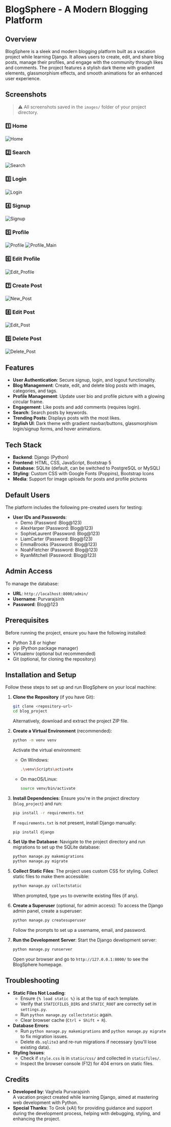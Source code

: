# BlogSphere - A Modern Blogging Platform

## Overview
BlogSphere is a sleek and modern blogging platform built as a vacation project while learning Django. It allows users to create, edit, and share blog posts, manage their profiles, and engage with the community through likes and comments. The project features a stylish dark theme with gradient elements, glassmorphism effects, and smooth animations for an enhanced user experience.

## Screenshots
> ⚠️ All screenshots saved in the `images/` folder of your project directory.

### 1️⃣ Home
![Home](images/home.png)

### 2️⃣ Search
![Search](images/search.png)

### 3️⃣ Login
![Login](images/login.png)

### 4️⃣ Signup
![Signup](images/signup.png)  

### 5️⃣ Profile
![Profile](images/profile_2.png)
![Profile_Main](images/profile_main.png)

### 6️⃣ Edit Profile
![Edit_Profile](images/edit_profile.png)  

### 7️⃣ Create Post
![New_Post](images/new_post.png)

### 8️⃣ Edit Post 
![Edit_Post](images/edit_post.png)

### 9️⃣  Delete Post
![Delete_Post](images/delete_post.png)

## Features
- **User Authentication**: Secure signup, login, and logout functionality.
- **Blog Management**: Create, edit, and delete blog posts with images, categories, and tags.
- **Profile Management**: Update user bio and profile picture with a glowing circular frame.
- **Engagement**: Like posts and add comments (requires login).
- **Search**: Search posts by keywords.
- **Trending Posts**: Displays posts with the most likes.
- **Stylish UI**: Dark theme with gradient navbar/buttons, glassmorphism login/signup forms, and hover animations.

## Tech Stack
- **Backend**: Django (Python)
- **Frontend**: HTML, CSS, JavaScript, Bootstrap 5
- **Database**: SQLite (default, can be switched to PostgreSQL or MySQL)
- **Styling**: Custom CSS with Google Fonts (Poppins), Bootstrap Icons
- **Media**: Support for image uploads for posts and profile pictures


## Default Users
The platform includes the following pre-created users for testing:
- **User IDs and Passwords**:
  - Demo (Password :Blog@123) 
  - AlexHarper (Password: Blog@123)
  - SophieLaurent (Password: Blog@123)
  - LiamCarter (Password: Blog@123)
  - EmmaBrooks (Password: Blog@123)
  - NoahFletcher (Password: Blog@123)
  - RyanMitchell (Password: Blog@123)

## Admin Access
To manage the database:
- **URL**: `http://localhost:8000/admin/`
- **Username**: Purvarajsinh
- **Password**: Blog@123

## Prerequisites
Before running the project, ensure you have the following installed:
- Python 3.8 or higher
- pip (Python package manager)
- Virtualenv (optional but recommended)
- Git (optional, for cloning the repository)

## Installation and Setup
Follow these steps to set up and run BlogSphere on your local machine:

1. **Clone the Repository** (if you have Git):
   ```bash
   git clone <repository-url>
   cd blog_project
   ```
   Alternatively, download and extract the project ZIP file.

2. **Create a Virtual Environment** (recommended):
   ```bash
   python -m venv venv
   ```
   Activate the virtual environment:
   - On Windows:
     ```bash
     .\venv\Scripts\activate
     ```
   - On macOS/Linux:
     ```bash
     source venv/bin/activate
     ```

3. **Install Dependencies**:
   Ensure you're in the project directory (`blog_project`) and run:
   ```bash
   pip install -r requirements.txt
   ```
   If `requirements.txt` is not present, install Django manually:
   ```bash
   pip install django
   ```

4. **Set Up the Database**:
   Navigate to the project directory and run migrations to set up the SQLite database:
   ```bash
   python manage.py makemigrations
   python manage.py migrate
   ```

5. **Collect Static Files**:
   The project uses custom CSS for styling. Collect static files to make them accessible:
   ```bash
   python manage.py collectstatic
   ```
   When prompted, type `yes` to overwrite existing files (if any).

6. **Create a Superuser** (optional, for admin access):
   To access the Django admin panel, create a superuser:
   ```bash
   python manage.py createsuperuser
   ```
   Follow the prompts to set up a username, email, and password.

7. **Run the Development Server**:
   Start the Django development server:
   ```bash
   python manage.py runserver
   ```
   Open your browser and go to `http://127.0.0.1:8000/` to see the BlogSphere homepage.

## Troubleshooting
- **Static Files Not Loading**:
  - Ensure `{% load static %}` is at the top of each template.
  - Verify that `STATICFILES_DIRS` and `STATIC_ROOT` are correctly set in `settings.py`.
  - Run `python manage.py collectstatic` again.
  - Clear browser cache (`Ctrl + Shift + R`).
- **Database Errors**:
  - Run `python manage.py makemigrations` and `python manage.py migrate` to fix migration issues.
  - Delete `db.sqlite3` and re-run migrations if necessary (you'll lose existing data).
- **Styling Issues**:
  - Check if `style.css` is in `static/css/` and collected in `staticfiles/`.
  - Inspect the browser console (F12) for 404 errors on static files.

## Credits
- **Developed by**: Vaghela Purvarajsinh  
  A vacation project created while learning Django, aimed at mastering web development with Python.
- **Special Thanks**: To Grok (xAI) for providing guidance and support during the development process, helping with debugging, styling, and enhancing the project.
